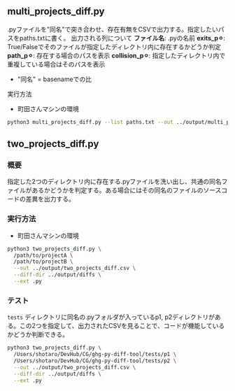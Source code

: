 ## multi_projects_diff.py
.pyファイルを"同名"で突き合わせ、存在有無をCSVで出力する。指定したいパスをpaths.txtに書く。
出力される列について
**ファイル名**: .pyの名前
**exits_p⚪︎**: True/Falseでそのファイルが指定したディレクトリ内に存在するかどうか判定
**path_p⚪︎**: 存在する場合のパスを表示
**collision_p⚪︎**: 指定したディレクトリ内で重複している場合はそのパスを表示

- "同名" = basenameでの比

実行方法
- 町田さんマシンの環境
```bash
python3 multi_projects_diff.py --list paths.txt --out ../output/multi_projects_diff.csv
```

## two_projects_diff.py

### 概要

指定した2つのディレクトリ内に存在する.pyファイルを洗い出し、共通の同名ファイルがあるかどうかを判定する。ある場合にはその同名のファイルのソースコードの差異を出力する。

### 実行方法
- 町田さんマシンの環境
```bash
python3 two_projects_diff.py \
  /path/to/projectA \
  /path/to/projectB \
  --out ../output/two_projects_diff.csv \
  --diff-dir ../output/diffs \
  --ext .py
```

### テスト
`tests` ディレクトリに同名の.pyフォルダが入っているp1, p2ディレクトリがある。この2つを指定して、出力されたCSVを見ることで、コードが機能しているかどうか判断できる。
```bash
python3 two_projects_diff.py \
  /Users/shotaro/DevHub/CG/ghg-py-diff-tool/tests/p1 \
  /Users/shotaro/DevHub/CG/ghg-py-diff-tool/tests/p2 \
  --out ../output/two_projects_diff.csv \
  --diff-dir ../output/diffs \
  --ext .py
```

